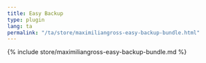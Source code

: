 ```yaml
---
title: Easy Backup
type: plugin
lang: ta
permalink: "/ta/store/maximiliangross-easy-backup-bundle.html"
---
```


{% include store/maximiliangross-easy-backup-bundle.md %}
